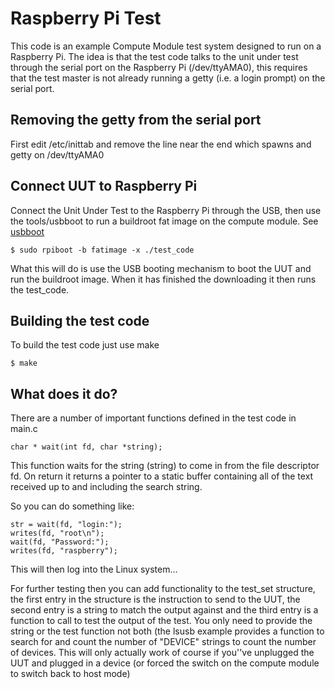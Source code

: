 # Raspberry Pi Test

This code is an example Compute Module test system designed to run on a Raspberry Pi.  The idea is that the
test code talks to the unit under test through the serial port on the Raspberry Pi (/dev/ttyAMA0), this requires
that the test master is not already running a getty (i.e. a login prompt) on the serial port.

## Removing the getty from the serial port

First edit /etc/inittab and remove the line near the end which spawns and getty on /dev/ttyAMA0

## Connect UUT to Raspberry Pi

Connect the Unit Under Test to the Raspberry Pi through the USB, then use the tools/usbboot to run a buildroot
fat image on the compute module.  See [usbboot](../usbboot/Readme.md)

```
$ sudo rpiboot -b fatimage -x ./test_code
```

What this will do is use the USB booting mechanism to boot the UUT and run the buildroot image.  When it has
finished the downloading it then runs the test_code.

## Building the test code

To build the test code just use make

```
$ make
```

## What does it do?

There are a number of important functions defined in the test code in main.c

```
char * wait(int fd, char *string);
```

This function waits for the string (string) to come in from the file descriptor fd.  On return it returns a pointer
to a static buffer containing all of the text received up to and including the search string.

So you can do something like:

```
str = wait(fd, "login:");
writes(fd, "root\n");
wait(fd, "Password:");
writes(fd, "raspberry");
```

This will then log into the Linux system...

For further testing then you can add functionality to the test_set structure, the first entry in the structure
is the instruction to send to the UUT, the second entry is a string to match the output against and the
third entry is a function to call to test the output of the test.  You only need to provide the string or the test
function not both (the lsusb example provides a function to search for and count the number of "DEVICE" strings
to count the number of devices.  This will only actually work of course if you''ve unplugged the UUT and plugged
in a device (or forced the switch on the compute module to switch back to host mode)

